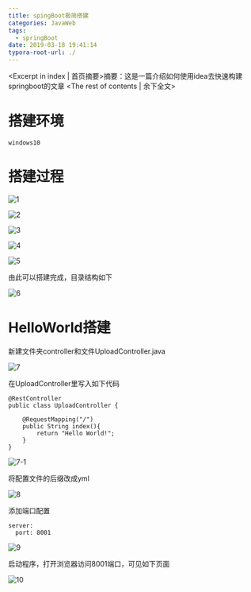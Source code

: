 ```yaml
---
title: spingBoot极简搭建
categories: JavaWeb
tags:
  - springBoot
date: 2019-03-18 19:41:14
typora-root-url: ./
---
```

<Excerpt in index | 首页摘要>摘要：这是一篇介绍如何使用idea去快速构建springboot的文章<!-- more -->
<The rest of contents | 余下全文>

# 搭建环境

```
windows10
```



# 搭建过程

![1](/spingboot极简搭建/1.png)

![2](/spingboot极简搭建/2.png)

![3](/spingboot极简搭建/3.png)

![4](/spingboot极简搭建/4.png)

![5](/spingboot极简搭建/5.png)

由此可以搭建完成，目录结构如下

![6](/spingboot极简搭建/6.png)

# HelloWorld搭建

新建文件夹controller和文件UploadController.java

![7](/spingboot极简搭建/7.png)

在UploadController里写入如下代码

```
@RestController
public class UploadController {

    @RequestMapping("/")
    public String index(){
        return "Hello World!";
    }
}
```

![7-1](/spingboot极简搭建/7-1.png)

将配置文件的后缀改成yml

![8](/spingboot极简搭建/8.png)

添加端口配置

```
server:
  port: 8001
```

![9](/spingboot极简搭建/9.png)

启动程序，打开浏览器访问8001端口，可见如下页面

![10](/spingboot极简搭建/10.png)